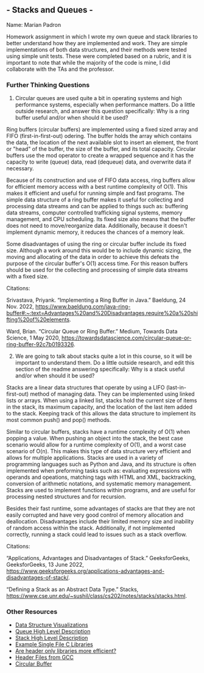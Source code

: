 ## - Stacks and Queues -

Name: Marian Padron 

Homework assignment in which I wrote my own queue and stack libraries to better understand how they are implemented and work. They are simple implementations of both data structures, and their methods were tested using simple unit tests. These were completed based on a rubric, and it is important to note that while the majority of the code is mine, I did collaborate with the TAs and the professor.

### Further Thinking Questions

1. Circular queues are used quite a bit in operating systems and high performance systems, especially when performance matters. Do a little outside research, and answer this question specifically: Why is a ring buffer useful and/or when should it be used? 

Ring buffers (circular buffers) are implemented using a fixed sized array and FIFO (first-in-first-out) odering. The buffer holds the array which contains the data, the location of the next available slot to insert an element, the front or "head" of the buffer, the size of the buffer, and its total capacity. Circular buffers use the mod operator to create a wrapped sequence and it has the capacity to write (queue) data, read (dequeue) data, and overwrite data if necessary.

Because of its construction and use of FIFO data access, ring buffers allow for efficient memory access with a best runtime complexity of O(1). This makes it efficient and useful for running simple and fast programs. The simple data structure of a ring buffer makes it useful for collecting and processing data streams and can be applied to things such as: buffering data streams, computer controlled trafficking signal systems, memory management, and CPU scheduling. Its fixed size also means that the buffer does not need to move/reorganize data. Additionally, because it doesn't implement dynamic memory, it reduces the chances of a memory leak.

Some disadvantages of using the ring or circular buffer include its fixed size. Although a work around this would be to include dynamic sizing, the moving and allocating of the data in order to achieve this defeats the purpose of the circular buffer's O(1) access time. For this reason buffers should be used for the collecting and processing of simple data streams with a fixed size.

Citations:

Srivastava, Priyank. “Implementing a Ring Buffer in Java.” Baeldung, 24 Nov. 2022, https://www.baeldung.com/java-ring-buffer#:~:text=Advantages%20and%20Disadvantages,require%20a%20shifting%20of%20elements. 

Ward, Brian. “Circular Queue or Ring Buffer.” Medium, Towards Data Science, 1 May 2020, https://towardsdatascience.com/circular-queue-or-ring-buffer-92c7b0193326. 


2. We are going to talk about stacks quite a lot in this course, so it will be important to understand them. Do a little outside research, and edit this section of the readme answering specifically: Why is a stack useful and/or when should it be used?

Stacks are a linear data structures that operate by using a LIFO (last-in-first-out) method of managing data. They can be implemented using linked lists or arrays. When using a linked list, stacks hold the current size of items in the stack, its maximum capacity, and the location of the last item added to the stack. Keeping track of this allows the data structure to implement its most common push() and pop() methods. 

Similar to circular buffers, stacks have a runtime complexity of O(1) when popping a value. When pushing an object into the stack, the best case scenario would allow for a runtime complexity of O(1), and a worst case scenario of O(n). This makes this type of data structure very efficient and allows for multiple applications. Stacks are used in a variety of programming languages such as Python and Java, and its structure is often implemented when preforming tasks such as: evaluating expressions with operands and opeations, matching tags with HTML and XML, backtracking, conversion of arithmetic notations, and systematic memory management. Stacks are used to implement functions within programs, and are useful for processing nested structures and for recursion.

Besides their fast runtime, some advantages of stacks are that they are not easily corrupted and have very good control of memory allocation and deallocation. Disadvantages include their limited memory size and inability of random access within the stack. Additionally, if not implemented correctly, running a stack could lead to issues such as a stack overflow.

Citations:

“Applications, Advantages and Disadvantages of Stack.” GeeksforGeeks, GeeksforGeeks, 13 June 2022, https://www.geeksforgeeks.org/applications-advantages-and-disadvantages-of-stack/. 

“Defining a Stack as an Abstract Data Type.” Stacks, https://www.cse.unr.edu/~sushil/class/cs202/notes/stacks/stacks.html.

### Other Resources

* [Data Structure Visualizations](https://www.cs.usfca.edu/~galles/visualization/Algorithms.html)
* [Queue High Level Description](https://en.wikipedia.org/wiki/Queue_(abstract_data_type))
* [Stack High Level Description](https://en.wikipedia.org/wiki/Stack_(abstract_data_type))
* [Example Single File C Libraries](https://github.com/nothings/single_file_libs)
* [Are header only libraries more efficient?](https://softwareengineering.stackexchange.com/questions/305618/are-header-only-libraries-more-efficient)
* [Header Files from GCC](https://gcc.gnu.org/onlinedocs/cpp/Header-Files.html)
* [Circular Buffer](https://en.wikipedia.org/wiki/Circular_buffer)


